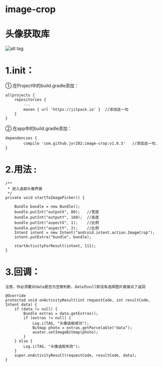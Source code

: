 # image-crop

# 头像获取库

![alt tag](https://raw.github.com/jxr202/image-crop/master/screenshots/screenshots_01.png)


# 1.init：

①.在Project中的build.gradle添加：

	allprojects {
		repositories {
			...
			maven { url 'https://jitpack.io' }	//添加这一句
		}
	}
	
②.在app中的build.gradle添加：

	dependencies {
	        compile 'com.github.jxr202:image-crop:v1.0.3'	//添加这一句.
	}
	
	
# 2.用法 :

    /**
     * 进入选取头像界面
     */
    private void startToImagePicker() {
        
        Bundle bundle = new Bundle();
        bundle.putInt("outputX", 80);   //宽度
        bundle.putInt("outputY", 160);  //高度
        bundle.putInt("aspectX", 1);    //比例
        bundle.putInt("aspectY", 2);    //比例
        Intent intent = new Intent("android.intent.action.ImageCrop");
        intent.putExtra("bundle", bundle);

        startActivityForResult(intent, 111);
    }
	
# 3.回调：
	注意，你必须要对data是否为空做判断，data为null即没有选择图片直接点了返回

	@Override
    protected void onActivityResult(int requestCode, int resultCode, Intent data) {
        if (data != null) {
            Bundle extras = data.getExtras();
            if (extras != null) {
                Log.i(TAG, "头像选取成功");
                Bitmap photo = extras.getParcelable("data");
                avatar.setImageBitmap(photo);
            }
        } else {
            Log.i(TAG, "头像选取失败");
        }
        super.onActivityResult(requestCode, resultCode, data);
    }
	
	
	
	